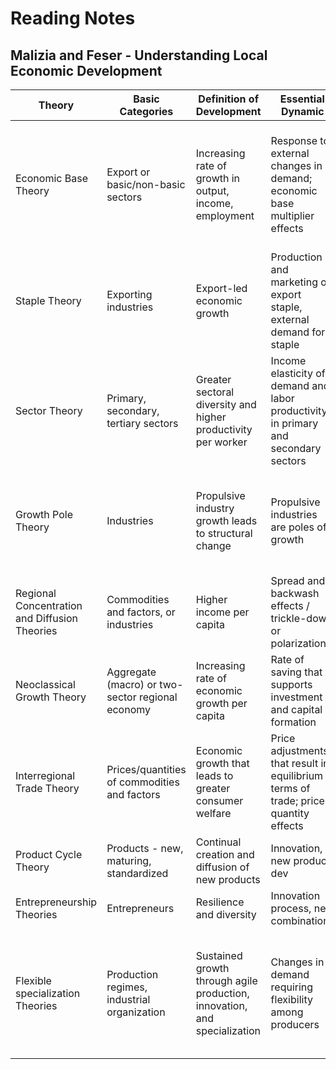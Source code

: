 # Reading Notes

## Malizia and Feser - Understanding Local Economic Development

Theory | Basic Categories | Definition of Development | Essential Dynamic | Strengths & Weaknesses | Applications
--- | --- | --- | --- | --- | ---
Economic Base Theory | Export or basic/non-basic sectors | Increasing rate of growth in output, income, employment | Response to external changes in demand; economic base multiplier effects | Most popular theory, simple tool short-term prediction. Inadequate long-term theory | Industrial recruitment for export expansion/diversification, expansion of basic industries, import substitution by connecting basic/non-basic industries, infrastructure development
Staple Theory | Exporting industries | Export-led economic growth | Production and marketing of export staple, external demand for staple | Historical perspective; descriptive theory | Build on export specializations, increase competitive advantage, character of economic base shapes political and cultural superstructure
Sector Theory | Primary, secondary, tertiary sectors | Greater sectoral diversity and higher productivity per worker | Income elasticity of demand and labor productivity in primary and secondary sectors | Empirical analysis possible. Categories too general. | Promote sectoral shifts, attract/retain producers of income elastic products
Growth Pole Theory | Industries | Propulsive industry growth leads to structural change | Propulsive industries are poles of growth | General theory of initiation and diffusion of development based on the domination effect | Growth center strategies
Regional Concentration and Diffusion Theories | Commodities and factors, or industries | Higher income per capita | Spread and backwash effects / trickle-down or polarization | Address the dynamics of development | Active government, location of public investment spurs development
Neoclassical Growth Theory | Aggregate (macro) or two-sector regional economy | Increasing rate of economic growth per capita | Rate of saving that supports investment and capital formation | Supply-side model | Gov should promote free trade and economic integration, tolerate social inequality and spatial dualism
Interregional Trade Theory | Prices/quantities of commodities and factors | Economic growth that leads to greater consumer welfare | Price adjustments that result in equilibrium terms of trade; price-quantity effects | Unique emphasis, ignores dynamics of development | Promote free trade; infrastructure dev, efficient local gov
Product Cycle Theory | Products - new, maturing, standardized | Continual creation and diffusion of new products | Innovation, new product dev | Popular among researchers | Promote product innovation and diffusion
Entrepreneurship Theories | Entrepreneurs | Resilience and diversity | Innovation process, new combinations | Mediated theory | Support industrial milieu or ecology for development
Flexible specialization Theories | Production regimes, industrial organization | Sustained growth through agile production, innovation, and specialization | Changes in demand requiring flexibility among producers | Detailed analysis of firm/industry organization, aggregate outcomes and relationships seldom specified | Flexibility through advanced tech, networks among small firms, industry clusters


